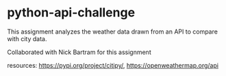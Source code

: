# python-api-challenge

This assignment analyzes the weather data drawn from an API to compare with city data.

Collaborated with Nick Bartram for this assignment

resources: https://pypi.org/project/citipy/, https://openweathermap.org/api

